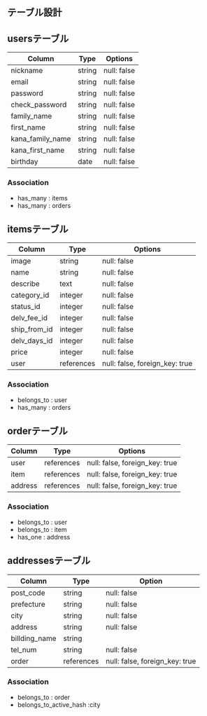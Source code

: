 ## テーブル設計

## usersテーブル
| Column           | Type   | Options     |
| ---------------- | ------ | ----------- |
| nickname         | string | null: false |
| email            | string | null: false |
| password         | string | null: false |
| check_password   | string | null: false |
| family_name      | string | null: false |
| first_name       | string | null: false |
| kana_family_name | string | null: false |
| kana_first_name  | string | null: false |
| birthday         | date   | null: false |

### Association
- has_many : items
- has_many : orders
<!-- - has_many : comments -->


## itemsテーブル
| Column       | Type       | Options                        |
| ------------ | ---------- | ------------------------------ |
| image        | string     | null: false                    |
| name         | string     | null: false                    |
| describe     | text       | null: false                    |
| category_id  | integer    | null: false                    |
| status_id    | integer    | null: false                    |
| delv_fee_id  | integer    | null: false                    |
| ship_from_id | integer    | null: false                    |
| delv_days_id | integer    | null: false                    |
| price        | integer    | null: false                    |
| user         | references | null: false, foreign_key: true |

### Association
- belongs_to : user
- has_many : orders
<!-- - has_many : comments -->


<!-- ## commentsテーブル
| Column         | Type       | Options                        |
| -------------- | ---------- | ------------------------------ |
| content        | text       | null: false                    |
| user           | references | null: false, foreign_key: true |
| item           | references | null: false, foreign_key: true |

### Association
- belongs_to : user
- belongs_to : item -->


## orderテーブル
| Column  | Type       | Options                        |
| ------- | ---------- | ------------------------------ |
| user    | references | null: false, foreign_key: true |
| item    | references | null: false, foreign_key: true |
| address | references | null: false, foreign_key: true |

### Association
- belongs_to : user
- belongs_to : item
- has_one : address

## addressesテーブル
| Column        | Type       | Option                         |
| ------------- | ---------- | -------------------------------|
| post_code     | string     | null: false                    |
| prefecture    | string     | null: false                    |
| city          | string     | null: false                    |
| address       | string     | null: false                    |
| billding_name | string     |                                |
| tel_num       | string     | null: false                    |
| order         | references | null: false, foreign_key: true |

### Association
- belongs_to : order
- belongs_to_active_hash :city